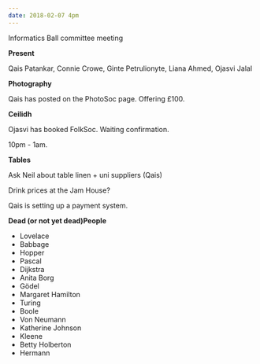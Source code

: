 ```yaml
---
date: 2018-02-07 4pm
---
```

Informatics Ball committee meeting

**Present**

Qais Patankar, Connie Crowe, Ginte Petrulionyte, Liana Ahmed, Ojasvi Jalal

**Photography**

Qais has posted on the PhotoSoc page. Offering £100.


**Ceilidh**

Ojasvi has booked FolkSoc. Waiting confirmation.

10pm - 1am.


**Tables**

Ask Neil about table linen + uni suppliers (Qais)

Drink prices at the Jam House?

Qais is setting up a payment system.


**Dead (or not yet dead)People**
- Lovelace
- Babbage
- Hopper
- Pascal
- Dijkstra
- Anita Borg
- Gödel
- Margaret Hamilton
- Turing
- Boole
- Von Neumann
- Katherine Johnson
- Kleene
- Betty Holberton
- Hermann
